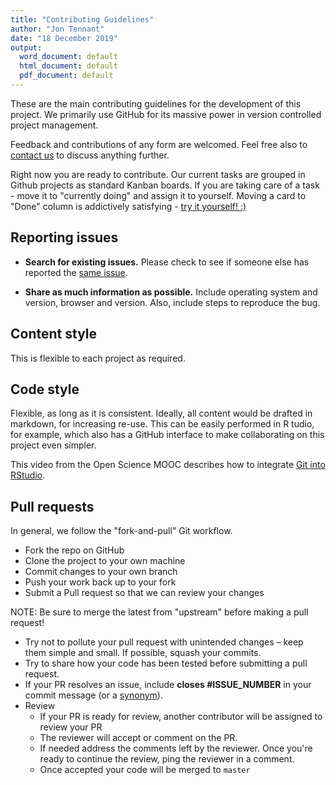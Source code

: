 ```yaml
---
title: "Contributing Guidelines"
author: "Jon Tennant"
date: "18 December 2019"
output:
  word_document: default
  html_document: default
  pdf_document: default
---
```


These are the main contributing guidelines for the development of this project. We primarily use GitHub for its massive power in version controlled project management.

Feedback and contributions of any form are welcomed. Feel free also to [contact us](mailto:wolass@gmail.com) to discuss anything further.

Right now you are ready to contribute. Our current tasks are grouped in Github projects as standard Kanban boards. If you are taking care of a task - move it to "currently doing" and assign it to yourself. Moving a card to "Done" column is addictively satisfying - [try it yourself! :)](https://github.com/free-science-academy/organisation/projects/1)

## Reporting issues

- **Search for existing issues.** Please check to see if someone else has reported the [same issue](https://github.com/free-science-academy/organisation/issues/).

- **Share as much information as possible.** Include operating system and version, browser and version. Also, include steps to reproduce the bug.

## Content style

This is flexible to each project as required.

## Code style

Flexible, as long as it is consistent. Ideally, all content would be drafted in markdown, for increasing re-use. This can be easily performed in R tudio, for example, which also has a GitHub interface to make collaborating on this project even simpler.

This video from the Open Science MOOC describes how to integrate [Git into RStudio](https://www.youtube.com/watch?v=Q-6jfjSAspA).

## Pull requests

In general, we follow the "fork-and-pull" Git workflow.

- Fork the repo on GitHub
- Clone the project to your own machine
- Commit changes to your own branch
- Push your work back up to your fork
- Submit a Pull request so that we can review your changes

NOTE: Be sure to merge the latest from "upstream" before making a pull request!

- Try not to pollute your pull request with unintended changes – keep them simple and small. If possible, squash your commits.
- Try to share how your code has been tested before submitting a pull request.
- If your PR resolves an issue, include **closes #ISSUE_NUMBER** in your commit message (or a [synonym](https://help.github.com/articles/closing-issues-via-commit-messages)).
- Review
    - If your PR is ready for review, another contributor will be assigned to review your PR
    - The reviewer will accept or comment on the PR.
    - If needed address the comments left by the reviewer. Once you're ready to continue the review, ping the reviewer in a comment.
    - Once accepted your code will be merged to `master`
